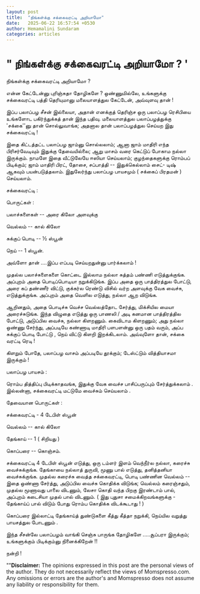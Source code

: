 ```yaml
---
layout: post
title:  "நிங்கள்க்கு சக்கைவரட்டி அறியாமோ"
date:   2025-06-22 16:57:54 +0530
author: Hemamalini Sundaram
categories: articles
---
```


#  \" நிங்கள்க்கு சக்கைவரட்டி அறியாமோ ? \' 

நிங்கள்க்கு சக்கைவரட்டி அறியாமோ ?

என்ன கேட்டேன்னு புரிஞ்சுதா தோழிகளே ? ஒண்ணுமில்லே, உங்களுக்கு சக்கைவரட்டி பத்தி
தெரியுமானு மலையாளத்துல கேட்டேன், அவ்வுளவு தான் !

இப்ப பலாப்பழ சீசன் இல்லையா, அதான் எனக்குத் தெரிஞ்ச ஒரு பலாப்பழ ரெசிபியை உங்களோட
பகிர்ந்துக்கத் தான் இந்த பதிவு. மலையாளத்துல பலாப்பழத்துக்கு 'சக்கை''னு தான்
சொல்லுவாங்க; அதனால தான் பலாப்பழத்துல செய்யற இது சக்கைவரட்டி !

இதை கிட்டத்தட்ட பலாப்பழ ஜாம்னு சொல்லலாம்; ஆனா ஜாம் மாதிரி எந்த பிரிசர்வேடிவும்
இதுக்கு தேவையில்லை; ஆறு மாசம் வரை கெட்டுப் போகாம நல்லா இருக்கும். நாமளே இதை
வீட்டுலேயே ஈஸியா செய்யலாம்; குழந்தைகளுக்கு ரொம்பப் பிடிக்கும்; ஜாம் மாதிரி பிரட்,
தோசை, சப்பாத்தி -- இதுக்கெல்லாம் சைட்- டிஷ் ஆகவும் பயன்படுத்தலாம். இதுலேர்ந்து பலாப்பழ
பாயசமும் ( சக்கைப் பிரதமன் ) செய்யலாம்.

சக்கைவரட்டி :

பொருட்கள் :

பலாச்சுளைகள் -- அரை கிலோ அளவுக்கு

வெல்லம் -- கால் கிலோ

சுக்குப் பொடி -- ½ ஸ்பூன்

நெய் -- 1 ஸ்பூன்.

அவ்ளோ தான் ....இப்ப எப்படி செய்யறதுன்னு பார்க்கலாம் !

முதல்ல பலாச்சுளைகளை கொட்டை இல்லாம நல்லா சுத்தம் பண்ணி எடுத்துக்குங்க. அப்புறம் அதை
பொடிப்பொடியா நறுக்கிடுங்க. இப்ப அதை ஒரு பாத்திரத்துல போட்டு, அரை கப் தண்ணீர் விட்டு,
குக்கர்ல ரெண்டு விசில் வர்ற அளவுக்கு வேக வைச்சு, எடுத்துக்குங்க. அப்புறம் அதை வெளில
எடுத்து, நல்லா ஆற விடுங்க.

ஆறினதும், அதை பொடிச்சு வெச்ச வெல்லத்தோட சேர்த்து, மிக்சியில மையா அரைச்சுடுங்க. இந்த
விழுதை எடுத்து ஒரு பாணலி / அடி கனமான பாத்திரத்தில போட்டு, அடுப்பில வைச்சு,
நல்லா கிளறணும். கைவிடாம கிளறணும்; அது நல்லா ஒண்ணு சேர்ந்து, அப்படியே கண்ணாடி
மாதிரி பளபளன்னு ஒரு பதம் வரும், அப்ப சுக்குப் பொடி போட்டு , நெய் விட்டு கிளறி
இறக்கிடலாம். அவ்வுளோ தான், சக்கை வரட்டி ரெடி !

கிளறும் போதே, பலாப்பழ வாசம் அப்படியே தூக்கும்; டேஸ்ட்டும் வித்தியாசமா இருக்கும் !

பலாப்பழ பாயசம் :

ரொம்ப தித்திப்பு பிடிக்காதவங்க, இதுக்கு வேக வைச்ச பாசிப்பருப்பும் சேர்த்துக்கலாம் .
இல்லன்னா, சக்கைவரட்டி மட்டுமே வைச்சும் செய்யலாம் .

தேவையான பொருட்கள் :

சக்கைவரட்டி - 4 டேபிள் ஸ்பூன்

வெல்லம் -- கால் கிலோ

தேங்காய் -- 1 ( சிறியது )

கொப்பரை -- கொஞ்சம்.

சக்கைவரட்டி 4 டேபிள் ஸ்பூன் எடுத்து, ஒரு டம்ளர் இளம் வெந்நீர்ல நல்லா, கரைச்சு
வைச்சுக்குங்க. தேங்காயை நல்லாத் துருவி, மூணு பால் எடுத்து, தனித்தனியா வைச்சுக்குங்க.
முதல்ல கரைச்சு வைத்த சக்கைவரட்டி, பொடி பண்ணின வெல்லம் -- இதை ஒண்ணா சேர்த்து,
அடுப்பில வைச்சு கொதிக்க விடுங்க; வெல்லம் கரைஞ்சதும், முதல்ல மூணாவது பாலை விடணும்,
லேசா கொதி வந்த பிறகு இரண்டாம் பால், அப்புறம் கடைசியா முதல் பால் விடணும். ( இது
புதுசா சமைக்கிறவங்களுக்கு - தேங்காய்ப் பால் விடும் போது ரொம்ப கொதிக்க விடக்கூடாது !
)

கொப்பரை இல்லாட்டி தேங்காய்த் துண்டுகளை கீத்து கீத்தா நறுக்கி, நெய்யில வறுத்து பாயசத்துல
போடணும் .

இந்த சீசன்லே பலாப்பழம் வாங்கி செஞ்சு பாருங்க தோழிகளே .....சூப்பரா இருக்கும்;
உங்களுக்கும் பிடிக்கும்னு நினைக்கிறேன் !!

நன்றி !

\"\"**Disclaimer:** The opinions expressed in this post are the personal
views of the author. They do not necessarily reflect the views of
Momspresso.com. Any omissions or errors are the author\'s and Momspresso
does not assume any liability or responsibility for them.
